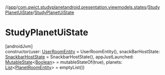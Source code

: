 //[app](../../../index.md)/[com.qwict.studyplanetandroid.presentation.viewmodels.states](../index.md)/[StudyPlanetUiState](index.md)/[StudyPlanetUiState](-study-planet-ui-state.md)

# StudyPlanetUiState

[androidJvm]\
constructor(user: [UserRoomEntity](../../com.qwict.studyplanetandroid.data.local.schema/-user-room-entity/index.md) = UserRoomEntity(), snackBarHostState: [SnackbarHostState](https://developer.android.com/reference/kotlin/androidx/compose/material3/SnackbarHostState.html) = SnackbarHostState(), appJustLaunched: [MutableState](https://developer.android.com/reference/kotlin/androidx/compose/runtime/MutableState.html)&lt;[Boolean](https://kotlinlang.org/api/latest/jvm/stdlib/kotlin/-boolean/index.html)&gt; = mutableStateOf(true), planets: [List](https://kotlinlang.org/api/latest/jvm/stdlib/kotlin.collections/-list/index.html)&lt;[PlanetRoomEntity](../../com.qwict.studyplanetandroid.data.local.schema/-planet-room-entity/index.md)&gt; = emptyList())
